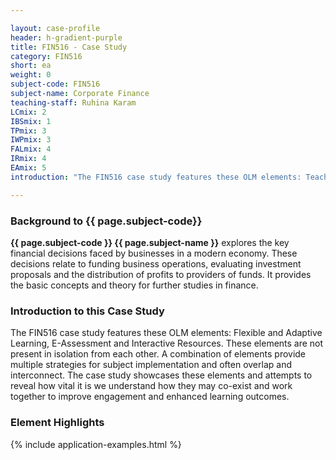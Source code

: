 ```yaml
---

layout: case-profile
header: h-gradient-purple
title: FIN516 - Case Study
category: FIN516
short: ea
weight: 0
subject-code: FIN516
subject-name: Corporate Finance
teaching-staff: Ruhina Karam
LCmix: 2
IBSmix: 1
TPmix: 3
IWPmix: 3
FALmix: 4
IRmix: 4
EAmix: 5
introduction: "The FIN516 case study features these OLM elements: Teacher Presence, E-Assessment, Interaction with the professions, and Flexible and adaptive learning. These elements are not present in isolation from each other. A combination of elements provide multiple strategies for subject implementation and often overlap and interconnect. The case study showcases these elements and attempts to reveal how vital it is we understand how they may co-exist and work together to improve engagement and enhanced learning outcomes."

---
```


### Background to {{ page.subject-code}}

**{{ page.subject-code }} {{ page.subject-name }}** explores the key financial decisions faced by businesses in a modern economy. These decisions relate to funding business operations, evaluating investment proposals and the distribution of profits to providers of funds. It provides the basic concepts and theory for further studies in finance.


### Introduction to this Case Study

The FIN516 case study features these OLM elements: Flexible and Adaptive Learning, E-Assessment and Interactive Resources. These elements are not present in isolation from each other. A combination of elements provide multiple strategies for subject implementation and often overlap and interconnect. The case study showcases these elements and attempts to reveal how vital it is we understand how they may co-exist and work together to improve engagement and enhanced learning outcomes.


### Element Highlights

<div class="u-release practice">
{% include application-examples.html %}
</div>
